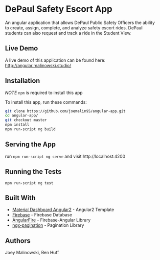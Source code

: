 # DePaul Safety Escort App

An angular application that allows DePaul Public Safety Officers the ability to create, assign, complete, and analyze safety escort rides. DePaul students can also request and track a ride in the Student View.

## Live Demo

A live demo of this application can be found here: http://angular.malinowski.studio/

## Installation

*NOTE* `npm` is required to install this app

To install this app, run these commands:

```bash
git clone https://github.com/joemalin95/angular-app.git
cd angular-app/
git checkout master
npm install
npm run-script ng build
```
## Serving the App

run `npm run-script ng serve` and visit http://localhost:4200

## Running the Tests

`npm run-script ng test`

## Built With

* [Material Dashboard Angular2](https://www.creative-tim.com/product/material-dashboard-angular2) - Angular2 Template
* [Firebase](https://firebase.google.com/) - Firebase Database
* [AngularFire](https://github.com/angular/angularfire2) - Firebase-Angular Library
* [ngx-pagination](https://github.com/michaelbromley/ngx-pagination) - Pagination Library

## Authors

Joey Malinowski, Ben Huff
